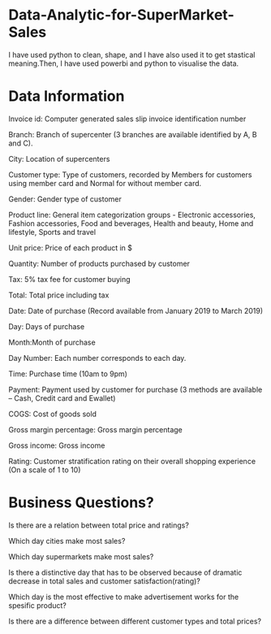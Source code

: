# Data-Analytic-for-SuperMarket-Sales
I have used python to clean, shape, and I have also used it to get stastical meaning.Then, I have used powerbi and python to visualise the data.
# Data Information

Invoice id: Computer generated sales slip invoice identification number

Branch: Branch of supercenter (3 branches are available identified by A, B and C).

City: Location of supercenters

Customer type: Type of customers, recorded by Members for customers using member card and Normal for without member card.

Gender: Gender type of customer

Product line: General item categorization groups - Electronic accessories, Fashion accessories, Food and beverages, Health and beauty, Home and lifestyle, Sports and travel

Unit price: Price of each product in $

Quantity: Number of products purchased by customer

Tax: 5% tax fee for customer buying

Total: Total price including tax

Date: Date of purchase (Record available from January 2019 to March 2019)

Day: Days of purchase

Month:Month of purchase

Day Number: Each number corresponds to each day.

Time: Purchase time (10am to 9pm)

Payment: Payment used by customer for purchase (3 methods are available – Cash, Credit card and Ewallet)

COGS: Cost of goods sold

Gross margin percentage: Gross margin percentage

Gross income: Gross income

Rating: Customer stratification rating on their overall shopping experience (On a scale of 1 to 10)

# Business Questions?
Is there are a relation between total price and ratings?

Which day cities make most sales?

Which day supermarkets make most sales?

Is there a distinctive day that has to be observed because of dramatic decrease in total sales and customer satisfaction(rating)?

Which day is the most effective to make advertisement works for the spesific product?

Is there are a difference between different customer types and total prices?

